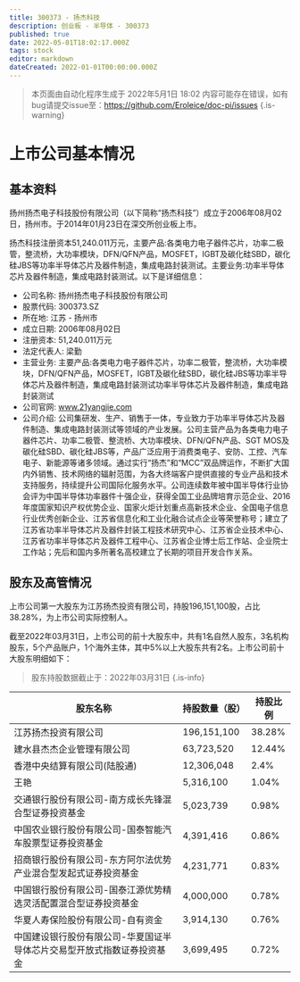 ```yaml
---
title: 300373 - 扬杰科技
description: 创业板 - 半导体 - 300373
published: true
date: 2022-05-01T18:02:17.000Z
tags: stock
editor: markdown
dateCreated: 2022-01-01T00:00:00.000Z
---
```


> 本页面由自动化程序生成于 2022年5月1日 18:02
> 内容可能存在错误，如有bug请提交issue至：https://github.com/Eroleice/doc-pi/issues
{.is-warning}

# 上市公司基本情况

## 基本资料

扬州扬杰电子科技股份有限公司（以下简称“扬杰科技”）成立于2006年08月02日，扬州市。于2014年01月23日在深交所创业板上市。

扬杰科技注册资本51,240.011万元，主要产品:各类电力电子器件芯片，功率二极管，整流桥，大功率模块，DFN/QFN产品，MOSFET，IGBT及碳化硅SBD，碳化硅JBS等功率半导体芯片及器件制造，集成电路封装测试。主要业务:功率半导体芯片及器件制造，集成电路封装测试。以下是详细信息：

- 公司名称: 扬州扬杰电子科技股份有限公司
- 股票代码: 300373.SZ
- 所在地: 江苏 - 扬州市
- 成立日期: 2006年08月02日
- 注册资本: 51,240.011万元
- 法定代表人: 梁勤
- 主营业务: 主要产品:各类电力电子器件芯片，功率二极管，整流桥，大功率模块，DFN/QFN产品，MOSFET，IGBT及碳化硅SBD，碳化硅JBS等功率半导体芯片及器件制造，集成电路封装测试功率半导体芯片及器件制造，集成电路封装测试
- 公司官网: www.21yangjie.com
- 公司介绍: 公司集研发、生产、销售于一体，专业致力于功率半导体芯片及器件制造、集成电路封装测试等领域的产业发展。公司主营产品为各类电力电子器件芯片、功率二极管、整流桥、大功率模块、DFN/QFN产品、SGT MOS及碳化硅SBD、碳化硅JBS等，产品广泛应用于消费类电子、安防、工控、汽车电子、新能源等诸多领域。通过实行“扬杰”和“MCC”双品牌运作，不断扩大国内外销售、技术网络的辐射范围，为各大终端客户提供直接的专业产品和技术支持服务，持续提升公司国际化服务水平。公司连续数年被中国半导体行业协会评为中国半导体功率器件十强企业，获得全国工业品牌培育示范企业、2016年度国家知识产权优势企业、国家火炬计划重点高新技术企业、全国电子信息行业优秀创新企业、江苏省信息化和工业化融合试点企业等荣誉称号；建立了江苏省功率半导体芯片及器件封装工程技术研究中心、江苏省企业技术中心、江苏省功率半导体芯片及器件工程中心、江苏省企业博士后工作站、企业院士工作站；先后和国内多所著名高校建立了长期的项目开发合作关系。


## 股东及高管情况

上市公司第一大股东为江苏扬杰投资有限公司，持股196,151,100股，占比38.28%，为上市公司实际控制人。

截至2022年03月31日，上市公司的前十大股东中，共有1名自然人股东，3名机构股东，5个产品账户，1个海外主体，其中5%以上大股东共有2名。上市公司前十大股东明细如下：

> 股东持股数据截止于：2022年03月31日
{.is-info}

| 股东名称 | 持股数量（股） | 持股比例 |
| --- | --- | --- |
| 江苏扬杰投资有限公司 | 196,151,100 | 38.28% |
| 建水县杰杰企业管理有限公司 | 63,723,520 | 12.44% |
| 香港中央结算有限公司(陆股通) | 12,306,048 | 2.4% |
| 王艳 | 5,316,100 | 1.04% |
| 交通银行股份有限公司-南方成长先锋混合型证券投资基金 | 5,023,739 | 0.98% |
| 中国农业银行股份有限公司-国泰智能汽车股票型证券投资基金 | 4,391,416 | 0.86% |
| 招商银行股份有限公司-东方阿尔法优势产业混合型发起式证券投资基金 | 4,231,771 | 0.83% |
| 中国银行股份有限公司-国泰江源优势精选灵活配置混合型证券投资基金 | 4,000,000 | 0.78% |
| 华夏人寿保险股份有限公司-自有资金 | 3,914,130 | 0.76% |
| 中国建设银行股份有限公司-华夏国证半导体芯片交易型开放式指数证券投资基金 | 3,699,495 | 0.72% |




